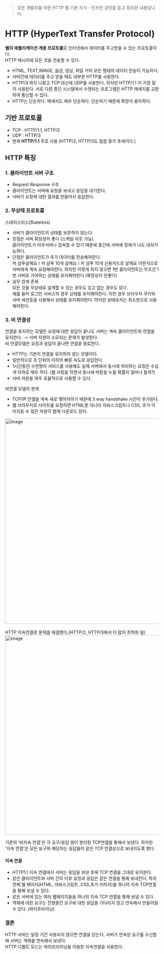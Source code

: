 > 모든 개발자를 위한 HTTP 웹 기본 지식 - 인프런 강의를 듣고 정리한 내용입니다.

# HTTP (HyperText Transfer Protocol)
**웹의 애플리케이션 계층 프로토콜**로 인터넷에서 데이터를 주고받을 수 있는 프로토콜이다. </br>
HTTP 메시지에 모든 것을 전송할 수 있다.
- HTML, TEXT,IMAGE, 음성, 영상, 파일 거의 모든 형태의 데이터 전송이 가능하다.
- 서버간에 데이터를 주고 받을 때도 대부분 HTTP를 사용한다.
- HTTP/3 까지 나왔고 TCP 대신에 UDP를 사용한다. 하지만 HTTP/1.1 이 가장 많이 사용된다.
서로 다른 종단 시스템에서 수행되는 프로그램은 HTTP 메세지를 교환하여 통신할 수 있다.
- HTTP는 단순하다. 메세지도 매우 단순하다. 단순하기 때문에 확장이 용이하다.

## 기반 프로토콜
- TCP : HTTP/1.1, HTTP/2
- UDP : HTTP/3
- 현재 **HTTP/1.1** 주로 사용 (HTTP/2, HTTP/3도 점점 증가 추세이다.)

## HTTP 특징
### 1. 클라이언트 서버 구조
- Request Response 구조
- 클라이언트는 서버에 요청을 보내고 응답을 대기한다.
- 서버가 요청에 대한 결과를 만들어서 응답한다.
  
### 2. 무상태 프로토콜
스테이스리스(Stateless)
- 서버가 클라이언트의 상태를 보존하지 않는다.
- 장점은 서버 확장성이 좋다 (스케일 아웃 가능) </br>
  클라이언트가 아무서버나 접속할 수 있기 때문에 중간에 서버에 장애가 나도 대처가능하다.
- 단점은 클라이언트가 추가 데이터를 전송해야한다. </br>
  저 샴푸살께요 / 저 샴푸 10개 살께요 / 저 샴푸 10개 신용카드로 살께요 이런식으로 서버에게 계속 요청해야한다.
  하지만 이렇게 하지 않으면 1번 클라이언트는 무조건 1번 서버로 가야하는 상태를 유지해야한다 (확장성이 안좋다)
- 실무 한계 존재 </br>
  모든 것을 무상태로 설계할 수 있는 경우도 있고 없는 경우도 있다.</br>
  예를 들어 로그인 서비스의 경우 상태를 유지해야한다. 이런 경우 브라우저 쿠키와 서버 세션등을 사용해서 상태를 유지해야한다. 하지만 상태유지는 최소한으로 사용해야한다.

### 3. 비 연결성
연결을 유지하는 모델은 요청에 대한 응답이 끝나도 서버는 계속 클라이언트와 연결을 유지한다. -> 서버 자원이 소모되는 문제가 발생한다. </br>
비 연결모델은 요청과 응답이 끝나면 연결을 종료한다.

- HTTP는 기본이 연결을 유지하지 않는 모델이다.
- 일반적으로 초 단위의 이하의 빠른 속도로 응답한다.
- 1시간동안 수천명이 서비스를 사용해도 실제 서버에서 동시에 처리하는 요청은 수십개 이하로 매우 작다. (웹 서핑을 하면서 동시에 버튼을 누를 확률이 얼마나 될까?)
- 서버 자원을 매우 효율적으로 사용할 수 있다.
  
비연결 모델의 한계
- TCP/IP 연결을 계속 새로 맺어야하기 때문에 3 way handshake 시간이 추가된다. </br>
- 웹 브라우저로 사이트를 요청하면 HTML뿐 아니라 자바스크립트나 CSS, 추가 이미지등 수 많은 자원이 함께 다운로드 된다. </br>
<img width="673" alt="image" src="https://github.com/soyeong125/TIL/assets/57309311/d636e13e-7257-49f4-9338-a4f2d2a71c77">
</br>
</br>
HTTP 지속연결로 문제를 해결했다.(HTTP/2, HTTP/3에서 더 많이 최적화 됨) </br>
<img width="654" alt="image" src="https://github.com/soyeong125/TIL/assets/57309311/53d6e2f3-d5e2-4192-b6b6-e0bf0e464d17">

기존의 '비지속 연결'은 각 요구/응답 쌍이 분리된 TCP연결을 통해서 보냈다. 하지만 '지속 연결'은 모든 요구와 해당하는 응답들이 같은 TCP 연결상으로 보내지도록 했다.

#### 지속 연결
- HTTP1.1 지속 연결에서 서버는 응답을 보낸 후에 TCP 연결을 그대로 유지한다.
- 같은 클라이언트와 서버 간의 이후 요청과 응답은 같은 연결을 통해 보내진다. 특히 전체 웹 페이지(HTML, 자바스크립트
,CSS,추가 이미지)를 하나의 지속 TCP연결을 통해 보낼 수 있다.
- 같은 서버에 있는 여러 웹페이지들을 하나의 지속 TCP 연결을 통해 보낼 수 있다.
- 객체에 대한 요구는 진행중인 요구에 대한 응답을 기다리지 않고 연속해서 만들어질 수 있다. (파이프라이닝)

### 결론
HTTP 서버는 일정 기간 사용되지 않으면 연결을 닫는다. 서버가 연속된 요구를 수신할 때 서버는 객체를 연속해서 보낸다.</br>
HTTP 디폴트 모드는 파이프라이닝을 이용한 지속연결을 사용한다. 


